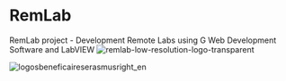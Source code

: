 # RemLab
RemLab project - Development Remote Labs using G Web Development Software and LabVIEW
![remlab-low-resolution-logo-transparent](https://github.com/koturbash/RemLab/assets/47358422/1fd51f0d-16e7-45e5-b5ac-1b624a88f6ab)


![logosbeneficaireserasmusright_en](https://github.com/koturbash/RemLab/assets/47358422/8e7f602c-af82-4310-b29f-e238ae61bcb2)

